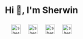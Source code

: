 <h1 align="center">Hi 👋, I'm Sherwin</h1>


<p align="center">
<!--   <p>&nbsp;<img align="center" src="https://github-readme-stats.vercel.app/api?username=sherwinchia&show_icons=true" alt="sherwinchia" /></p> -->
<a href="https://linkedin.com/in/sherwinchia" target="blank"><img align="center" src="https://cdn.jsdelivr.net/npm/simple-icons@3.0.1/icons/linkedin.svg" alt="sherwinchia" style="padding:10px;"  height="30" width="30" /></a>
<a href="https://stackoverflow.com/users/sherwinchia" target="blank"><img align="center" src="https://cdn.jsdelivr.net/npm/simple-icons@3.0.1/icons/stackoverflow.svg" alt="sherwinchia" style="padding:10px;"  height="30" width="30" /></a>
<a href="https://instagram.com/sherwinchia" target="blank"><img align="center" src="https://cdn.jsdelivr.net/npm/simple-icons@3.0.1/icons/instagram.svg" alt="sherwinchia" style="padding:10px;"  height="30" width="30" /></a>
<a href="https://www.youtube.com/c/sherwinchia" target="blank"><img align="center" src="https://cdn.jsdelivr.net/npm/simple-icons@3.0.1/icons/youtube.svg" alt="sherwinchia" style="padding:10px;" height="30" width="30" /></a>
</p>

<!--
**sherwinchia/sherwinchia** is a ✨ _special_ ✨ repository because its `README.md` (this file) appears on your GitHub profile.

Here are some ideas to get you started:

- 🔭 I’m currently working on ...
- 🌱 I’m currently learning ...
- 👯 I’m looking to collaborate on ...
- 🤔 I’m looking for help with ...
- 💬 Ask me about ...
- 📫 How to reach me: ...
- 😄 Pronouns: ...
- ⚡ Fun fact: ...
-->



